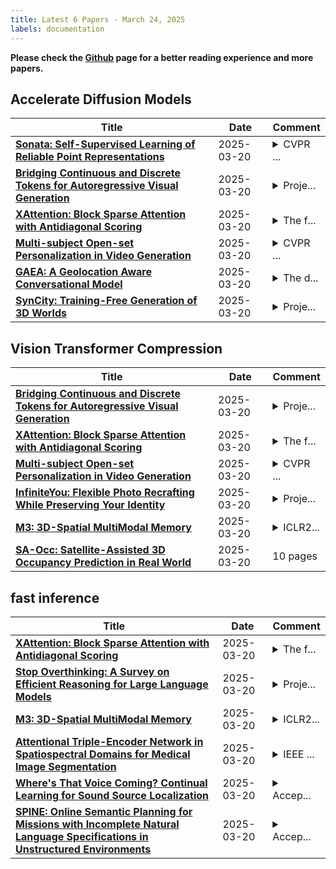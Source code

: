 ```yaml
---
title: Latest 6 Papers - March 24, 2025
labels: documentation
---
```

**Please check the [Github](https://github.com/zezhishao/MTS_Daily_ArXiv) page for a better reading experience and more papers.**

## Accelerate Diffusion Models
| **Title** | **Date** | **Comment** |
| --- | --- | --- |
| **[Sonata: Self-Supervised Learning of Reliable Point Representations](http://arxiv.org/abs/2503.16429v1)** | 2025-03-20 | <details><summary>CVPR ...</summary><p>CVPR 2025, produced by Pointcept x Meta, project page: https://xywu.me/sonata/</p></details> |
| **[Bridging Continuous and Discrete Tokens for Autoregressive Visual Generation](http://arxiv.org/abs/2503.16430v1)** | 2025-03-20 | <details><summary>Proje...</summary><p>Project page: https://yuqingwang1029.github.io/TokenBridge</p></details> |
| **[XAttention: Block Sparse Attention with Antidiagonal Scoring](http://arxiv.org/abs/2503.16428v1)** | 2025-03-20 | <details><summary>The f...</summary><p>The first two authors contributed equally to this work</p></details> |
| **[Multi-subject Open-set Personalization in Video Generation](http://arxiv.org/abs/2501.06187v2)** | 2025-03-20 | <details><summary>CVPR ...</summary><p>CVPR 2025. Project page: https://snap-research.github.io/open-set-video-personalization/</p></details> |
| **[GAEA: A Geolocation Aware Conversational Model](http://arxiv.org/abs/2503.16423v1)** | 2025-03-20 | <details><summary>The d...</summary><p>The dataset and code used in this submission is available at: https://ucf-crcv.github.io/GAEA/</p></details> |
| **[SynCity: Training-Free Generation of 3D Worlds](http://arxiv.org/abs/2503.16420v1)** | 2025-03-20 | <details><summary>Proje...</summary><p>Project page: https://research.paulengstler.com/syncity/</p></details> |

## Vision Transformer Compression
| **Title** | **Date** | **Comment** |
| --- | --- | --- |
| **[Bridging Continuous and Discrete Tokens for Autoregressive Visual Generation](http://arxiv.org/abs/2503.16430v1)** | 2025-03-20 | <details><summary>Proje...</summary><p>Project page: https://yuqingwang1029.github.io/TokenBridge</p></details> |
| **[XAttention: Block Sparse Attention with Antidiagonal Scoring](http://arxiv.org/abs/2503.16428v1)** | 2025-03-20 | <details><summary>The f...</summary><p>The first two authors contributed equally to this work</p></details> |
| **[Multi-subject Open-set Personalization in Video Generation](http://arxiv.org/abs/2501.06187v2)** | 2025-03-20 | <details><summary>CVPR ...</summary><p>CVPR 2025. Project page: https://snap-research.github.io/open-set-video-personalization/</p></details> |
| **[InfiniteYou: Flexible Photo Recrafting While Preserving Your Identity](http://arxiv.org/abs/2503.16418v1)** | 2025-03-20 | <details><summary>Proje...</summary><p>Project page: https://bytedance.github.io/InfiniteYou/ Code and model: https://github.com/bytedance/InfiniteYou</p></details> |
| **[M3: 3D-Spatial MultiModal Memory](http://arxiv.org/abs/2503.16413v1)** | 2025-03-20 | <details><summary>ICLR2...</summary><p>ICLR2025 homepage: https://m3-spatial-memory.github.io code: https://github.com/MaureenZOU/m3-spatial</p></details> |
| **[SA-Occ: Satellite-Assisted 3D Occupancy Prediction in Real World](http://arxiv.org/abs/2503.16399v1)** | 2025-03-20 | 10 pages |

## fast inference
| **Title** | **Date** | **Comment** |
| --- | --- | --- |
| **[XAttention: Block Sparse Attention with Antidiagonal Scoring](http://arxiv.org/abs/2503.16428v1)** | 2025-03-20 | <details><summary>The f...</summary><p>The first two authors contributed equally to this work</p></details> |
| **[Stop Overthinking: A Survey on Efficient Reasoning for Large Language Models](http://arxiv.org/abs/2503.16419v1)** | 2025-03-20 | <details><summary>Proje...</summary><p>Project Website: https://github.com/Eclipsess/Awesome-Efficient-Reasoning-LLMs</p></details> |
| **[M3: 3D-Spatial MultiModal Memory](http://arxiv.org/abs/2503.16413v1)** | 2025-03-20 | <details><summary>ICLR2...</summary><p>ICLR2025 homepage: https://m3-spatial-memory.github.io code: https://github.com/MaureenZOU/m3-spatial</p></details> |
| **[Attentional Triple-Encoder Network in Spatiospectral Domains for Medical Image Segmentation](http://arxiv.org/abs/2503.16389v1)** | 2025-03-20 | <details><summary>IEEE ...</summary><p>IEEE Conference on Artificial Intelligence (IEEE CAI)</p></details> |
| **[Where's That Voice Coming? Continual Learning for Sound Source Localization](http://arxiv.org/abs/2407.03661v3)** | 2025-03-20 | <details><summary>Accep...</summary><p>Accepted to ICME 2025</p></details> |
| **[SPINE: Online Semantic Planning for Missions with Incomplete Natural Language Specifications in Unstructured Environments](http://arxiv.org/abs/2410.03035v2)** | 2025-03-20 | <details><summary>Accep...</summary><p>Accepted to the International Conference on Robotics and Automation (ICRA) 2025</p></details> |

